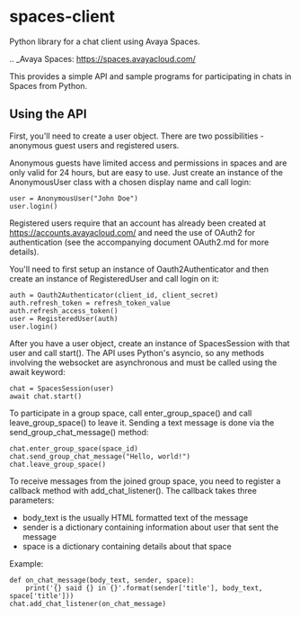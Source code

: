 spaces-client
=============

Python library for a chat client using Avaya Spaces.

.. _Avaya Spaces: https://spaces.avayacloud.com/

This provides a simple API and sample programs for participating in chats in
Spaces from Python.

Using the API
-------------

First, you'll need to create a user object. There are two possibilities -
anonymous guest users and registered users.

Anonymous guests have limited access and permissions in spaces and are only
valid for 24 hours, but are easy to use. Just create an instance of the
AnonymousUser class with a chosen display name and call login:

    user = AnonymousUser("John Doe")
    user.login()

Registered users require that an account has already been created at
https://accounts.avayacloud.com/ and need the use of OAuth2 for authentication
(see the accompanying document OAuth2.md for more details).

You'll need to first setup an instance of Oauth2Authenticator and then create
an instance of RegisteredUser and call login on it:

    auth = Oauth2Authenticator(client_id, client_secret)
    auth.refresh_token = refresh_token_value
    auth.refresh_access_token()
    user = RegisteredUser(auth)
    user.login()

After you have a user object, create an instance of SpacesSession with that user
and call start(). The API uses Python's asyncio, so any methods involving the
websocket are asynchronous and must be called using the await keyword:

    chat = SpacesSession(user)
    await chat.start()

To participate in a group space, call enter_group_space() and call
leave_group_space() to leave it. Sending a text message is done via the
send_group_chat_message() method:

    chat.enter_group_space(space_id)
    chat.send_group_chat_message("Hello, world!")
    chat.leave_group_space()

To receive messages from the joined group space, you need to register a callback
method with add_chat_listener(). The callback takes three parameters:
* body_text is the usually HTML formatted text of the message
* sender is a dictionary containing information about user that sent the message
* space is a dictionary containing details about that space

Example:

    def on_chat_message(body_text, sender, space):
        print('{} said {} in {}'.format(sender['title'], body_text, space['title']))
    chat.add_chat_listener(on_chat_message)
